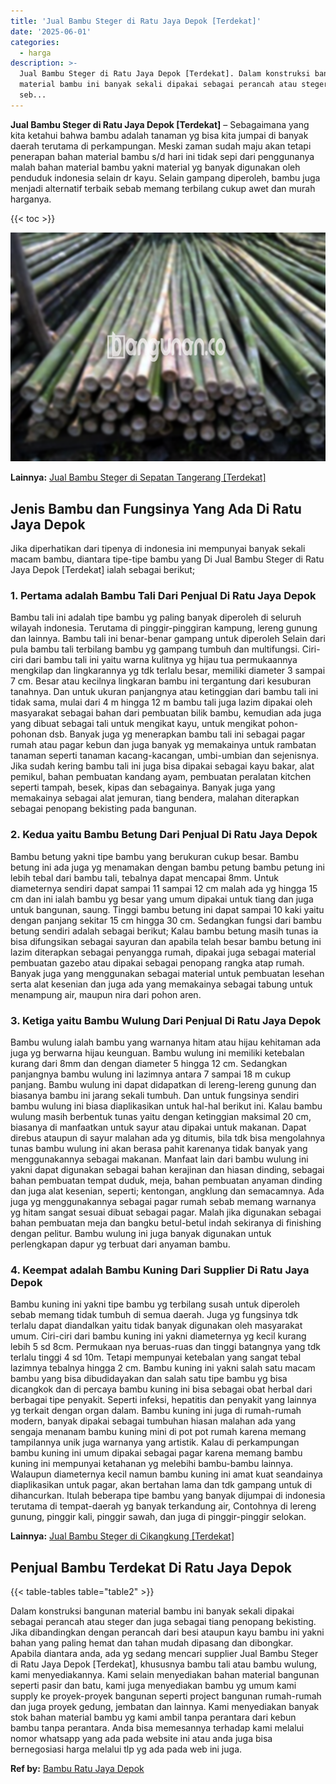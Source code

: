 ```yaml
---
title: 'Jual Bambu Steger di Ratu Jaya Depok [Terdekat]'
date: '2025-06-01'
categories:
  - harga
description: >-
  Jual Bambu Steger di Ratu Jaya Depok [Terdekat]. Dalam konstruksi bangunan
  material bambu ini banyak sekali dipakai sebagai perancah atau steger dan juga
  seb...
---
```


**Jual Bambu Steger di Ratu Jaya Depok \[Terdekat\]** – Sebagaimana yang kita ketahui bahwa bambu adalah tanaman yg bisa kita jumpai di banyak daerah terutama di perkampungan. Meski zaman sudah maju akan tetapi penerapan bahan material bambu s/d hari ini tidak sepi dari penggunanya malah bahan material bambu yakni material yg banyak digunakan oleh penduduk indonesia selain dr kayu. Selain gampang diperoleh, bambu juga menjadi alternatif terbaik sebab memang terbilang cukup awet dan murah harganya.

{{< toc >}}

![Jual Bambu Steger di Ratu Jaya Depok [Terdekat]](/images/jual-bambu-tali-24.png)

**Lainnya:** [Jual Bambu Steger di Sepatan Tangerang \[Terdekat\]](https://bambu.bangunan.co/jual-bambu-steger-di-sepatan-tangerang-terdekat/)

## Jenis Bambu dan Fungsinya Yang Ada Di Ratu Jaya Depok

Jika diperhatikan dari tipenya di indonesia ini mempunyai banyak sekali macam bambu, diantara tipe-tipe bambu yang Di Jual Bambu Steger di Ratu Jaya Depok \[Terdekat\] ialah sebagai berikut;

### 1\. Pertama adalah Bambu Tali Dari Penjual Di Ratu Jaya Depok

Bambu tali ini adalah tipe bambu yg paling banyak diperoleh di seluruh wilayah indonesia. Terutama di pinggir-pinggiran kampung, lereng gunung dan lainnya. Bambu tali ini benar-benar gampang untuk diperoleh Selain dari pula bambu tali terbilang bambu yg gampang tumbuh dan multifungsi. Ciri-ciri dari bambu tali ini yaitu warna kulitnya yg hijau tua permukaannya mengkilap dan lingkarannya yg tdk terlalu besar, memiliki diameter 3 sampai 7 cm. Besar atau kecilnya lingkaran bambu ini tergantung dari kesuburan tanahnya. Dan untuk ukuran panjangnya atau ketinggian dari bambu tali ini tidak sama, mulai dari 4 m hingga 12 m bambu tali juga lazim dipakai oleh masyarakat sebagai bahan dari pembuatan bilik bambu, kemudian ada juga yang dibuat sebagai tali untuk mengikat kayu, untuk mengikat pohon-pohonan dsb. Banyak juga yg menerapkan bambu tali ini sebagai pagar rumah atau pagar kebun dan juga banyak yg memakainya untuk rambatan tanaman seperti tanaman kacang-kacangan, umbi-umbian dan sejenisnya. Jika sudah kering bambu tali ini juga bisa dipakai sebagai kayu bakar, alat pemikul, bahan pembuatan kandang ayam, pembuatan peralatan kitchen seperti tampah, besek, kipas dan sebagainya. Banyak juga yang memakainya sebagai alat jemuran, tiang bendera, malahan diterapkan sebagai penopang bekisting pada bangunan.

### 2\. Kedua yaitu Bambu Betung Dari Penjual Di Ratu Jaya Depok

Bambu betung yakni tipe bambu yang berukuran cukup besar. Bambu betung ini ada juga yg menamakan dengan bambu petung bambu petung ini lebih tebal dari bambu tali, tebalnya dapat mencapai 8mm. Untuk diameternya sendiri dapat sampai 11 sampai 12 cm malah ada yg hingga 15 cm dan ini ialah bambu yg besar yang umum dipakai untuk tiang dan juga untuk bangunan, saung. Tinggi bambu betung ini dapat sampai 10 kaki yaitu dengan panjang sekitar 15 cm hingga 30 cm. Sedangkan fungsi dari bambu betung sendiri adalah sebagai berikut; Kalau bambu betung masih tunas ia bisa difungsikan sebagai sayuran dan apabila telah besar bambu betung ini lazim diterapkan sebagai penyangga rumah, dipakai juga sebagai material pembuatan gazebo atau dipakai sebagai penopang rangka atap rumah. Banyak juga yang menggunakan sebagai material untuk pembuatan lesehan serta alat kesenian dan juga ada yang memakainya sebagai tabung untuk menampung air, maupun nira dari pohon aren.

### 3\. Ketiga yaitu Bambu Wulung Dari Penjual Di Ratu Jaya Depok

Bambu wulung ialah bambu yang warnanya hitam atau hijau kehitaman ada juga yg berwarna hijau keunguan. Bambu wulung ini memiliki ketebalan kurang dari 8mm dan dengan diameter 5 hingga 12 cm. Sedangkan panjangnya bambu wulung ini lazimnya antara 7 sampai 18 m cukup panjang. Bambu wulung ini dapat didapatkan di lereng-lereng gunung dan biasanya bambu ini jarang sekali tumbuh. Dan untuk fungsinya sendiri bambu wulung ini biasa diaplikasikan untuk hal-hal berikut ini. Kalau bambu wulung masih berbentuk tunas yaitu dengan ketinggian maksimal 20 cm, biasanya di manfaatkan untuk sayur atau dipakai untuk makanan. Dapat direbus ataupun di sayur malahan ada yg ditumis, bila tdk bisa mengolahnya tunas bambu wulung ini akan berasa pahit karenanya tidak banyak yang menggunakannya sebagai makanan. Manfaat lain dari bambu wulung ini yakni dapat digunakan sebagai bahan kerajinan dan hiasan dinding, sebagai bahan pembuatan tempat duduk, meja, bahan pembuatan anyaman dinding dan juga alat kesenian, seperti; kentongan, angklung dan semacamnya. Ada juga yg menggunakannya sebagai pagar rumah sebab memang warnanya yg hitam sangat sesuai dibuat sebagai pagar. Malah jika digunakan sebagai bahan pembuatan meja dan bangku betul-betul indah sekiranya di finishing dengan pelitur. Bambu wulung ini juga banyak digunakan untuk perlengkapan dapur yg terbuat dari anyaman bambu.

### 4\. Keempat adalah Bambu Kuning Dari Supplier Di Ratu Jaya Depok

Bambu kuning ini yakni tipe bambu yg terbilang susah untuk diperoleh sebab memang tidak tumbuh di semua daerah. Juga yg fungsinya tdk terlalu dapat diandalkan yaitu tidak banyak digunakan oleh masyarakat umum. Ciri-ciri dari bambu kuning ini yakni diameternya yg kecil kurang lebih 5 sd 8cm. Permukaan nya beruas-ruas dan tinggi batangnya yang tdk terlalu tinggi 4 sd 10m. Tetapi mempunyai ketebalan yang sangat tebal lazimnya tebalnya hingga 2 cm. Bambu kuning ini yakni salah satu macam bambu yang bisa dibudidayakan dan salah satu tipe bambu yg bisa dicangkok dan di percaya bambu kuning ini bisa sebagai obat herbal dari berbagai tipe penyakit. Seperti infeksi, hepatitis dan penyakit yang lainnya yg terkait dengan organ dalam. Bambu kuning ini juga di rumah-rumah modern, banyak dipakai sebagai tumbuhan hiasan malahan ada yang sengaja menanam bambu kuning mini di pot pot rumah karena memang tampilannya unik juga warnanya yang artistik. Kalau di perkampungan bambu kuning ini umum dipakai sebagai pagar karena memang bambu kuning ini mempunyai ketahanan yg melebihi bambu-bambu lainnya. Walaupun diameternya kecil namun bambu kuning ini amat kuat seandainya diaplikasikan untuk pagar, akan bertahan lama dan tdk gampang untuk di dihancurkan. Itulah beberapa tipe bambu yang banyak dijumpai di indonesia terutama di tempat-daerah yg banyak terkandung air, Contohnya di lereng gunung, pinggir kali, pinggir sawah, dan juga di pinggir-pinggir selokan.

**Lainnya:** [Jual Bambu Steger di Cikangkung \[Terdekat\]](https://bambu.bangunan.co/jual-bambu-steger-di-cikangkung-terdekat/)

## Penjual Bambu Terdekat Di Ratu Jaya Depok

{{< table-tables table="table2" >}}

Dalam konstruksi bangunan material bambu ini banyak sekali dipakai sebagai perancah atau steger dan juga sebagai tiang penopang bekisting. Jika dibandingkan dengan perancah dari besi ataupun kayu bambu ini yakni bahan yang paling hemat dan tahan mudah dipasang dan dibongkar. Apabila diantara anda, ada yg sedang mencari supplier Jual Bambu Steger di Ratu Jaya Depok \[Terdekat\], khususnya bambu tali atau bambu wulung, kami menyediakannya. Kami selain menyediakan bahan material bangunan seperti pasir dan batu, kami juga menyediakan bambu yg umum kami supply ke proyek-proyek bangunan seperti project bangunan rumah-rumah dan juga proyek gedung, jembatan dan lainnya. Kami menyediakan banyak stok bahan material bambu yg kami ambil tanpa perantara dari kebun bambu tanpa perantara. Anda bisa memesannya terhadap kami melalui nomor whatsapp yang ada pada website ini atau anda juga bisa bernegosiasi harga melalui tlp yg ada pada web ini juga.

**Ref by:** [Bambu Ratu Jaya Depok](https://id.wikipedia.org/wiki/Bambu)
